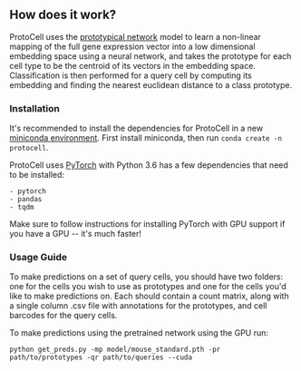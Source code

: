 ## How does it work?

ProtoCell uses the [prototypical network](https://arxiv.org/abs/1703.05175) model to learn a non-linear mapping of the full gene expression vector into a low dimensional embedding space using a neural network, and takes the prototype for each cell type to be the centroid of its vectors in the embedding space. Classification is then performed for a query cell by computing its embedding and finding the nearest euclidean distance to a class prototype.

### Installation

It's recommended to install the dependencies for ProtoCell in a new [miniconda environment](https://docs.conda.io/en/latest/miniconda.html). First install miniconda, then run `conda create -n protocell`.

ProtoCell uses [PyTorch](https://pytorch.org/) with Python 3.6 has a few dependencies that need to be installed:
```
- pytorch
- pandas
- tqdm
```

Make sure to follow instructions for installing PyTorch with GPU support if you have a GPU -- it's much faster!

### Usage Guide

To make predictions on a set of query cells, you should have two folders: one for the cells you wish to use as prototypes and one for the cells you'd like to make predictions on. Each should contain a count matrix, along with a single column .csv file with annotations for the prototypes, and cell barcodes for the query cells.

To make predictions using the pretrained network using the GPU run:

```
python get_preds.py -mp model/mouse_standard.pth -pr path/to/prototypes -qr path/to/queries --cuda
```
